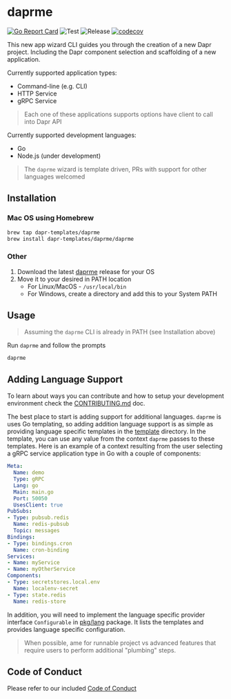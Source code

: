 # daprme

[![Go Report Card](https://goreportcard.com/badge/github.com/dapr-templates/daprme)](https://goreportcard.com/report/github.com/dapr-templates/daprme) ![Test](https://github.com/dapr-templates/daprme/workflows/Test/badge.svg) ![Release](https://github.com/dapr-templates/daprme/workflows/Release/badge.svg) [![codecov](https://codecov.io/gh/dapr-templates/daprme/branch/master/graph/badge.svg)](https://codecov.io/gh/dapr-templates/daprme)

This new app wizard CLI guides you through the creation of a new Dapr project. Including the Dapr component selection and scaffolding of a new application.

Currently supported application types:

* Command-line (e.g. CLI)
* HTTP Service 
* gRPC Service 

> Each one of these applications supports options have client to call into Dapr API

Currently supported development languages: 

* Go 
* Node.js (under development)

> The `daprme` wizard is template driven, PRs with support for other languages welcomed


## Installation

### Mac OS using Homebrew

```sh
brew tap dapr-templates/daprme
brew install dapr-templates/daprme/daprme
```

### Other

1. Download the latest [daprme](https://github.com/dapr-templates/daprme/releases/latest) release for your OS
2. Move it to your desired in PATH location
   * For Linux/MacOS - `/usr/local/bin`
   * For Windows, create a directory and add this to your System PATH

## Usage 

> Assuming the `daprme` CLI is already in PATH (see Installation above)

Run `daprme` and follow the prompts

```shell
daprme
```

## Adding Language Support 

To learn about ways you can contribute and how to setup your development environment check the [CONTRIBUTING.md](./CONTRIBUTING.md) doc. 

The best place to start is adding support for additional languages. `daprme` is uses Go templating, so adding addition language support is as simple as providing language specific templates in the [template](./template) directory. In the template, you can use any value from the context `daprme` passes to these templates. Here is an example of a context resulting from the user selecting a gRPC service application type in Go with a couple of components:

```yaml
Meta:
  Name: demo
  Type: gRPC
  Lang: go
  Main: main.go
  Port: 50050
  UsesClient: true
PubSubs:
- Type: pubsub.redis
  Name: redis-pubsub
  Topic: messages
Bindings:
- Type: bindings.cron
  Name: cron-binding
Services:
- Name: myService
- Name: myOtherService
Components:
- Type: secretstores.local.env
  Name: localenv-secret
- Type: state.redis
  Name: redis-store
```

In addition, you will need to implement the language specific provider interface `Configurable` in [pkg/lang](./pkg/lang) package. It lists the templates and provides language specific configuration. 

> When possible, ame for runnable project vs advanced features that require users to perform additional "plumbing" steps. 

## Code of Conduct

Please refer to our included [Code of Conduct](./CODE_OF_CONDUCT.md)